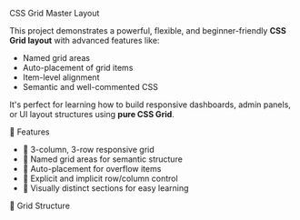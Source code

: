  CSS Grid Master Layout 

This project demonstrates a powerful, flexible, and beginner-friendly **CSS Grid layout** with advanced features like:

- Named grid areas
- Auto-placement of grid items
- Item-level alignment
- Semantic and well-commented CSS

It's perfect for learning how to build responsive dashboards, admin panels, or UI layout structures using **pure CSS Grid**.

 🚀 Features

- 📐 3-column, 3-row responsive grid
- 🎯 Named grid areas for semantic structure
- 🤸 Auto-placement for overflow items
- 📏 Explicit and implicit row/column control
- 🎨 Visually distinct sections for easy learning

 🧱 Grid Structure

